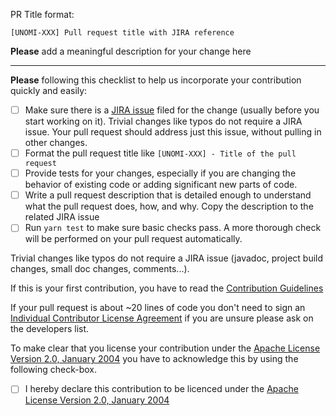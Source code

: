PR Title format: 

    [UNOMI-XXX] Pull request title with JIRA reference

**Please** add a meaningful description for your change here

----

**Please** following this checklist to help us incorporate your contribution quickly and easily:

 - [ ] Make sure there is a [JIRA issue](https://issues.apache.org/jira/browse/UNOMI) filed 
       for the change (usually before you start working on it).  Trivial changes like typos do not 
       require a JIRA issue.  Your pull request should address just this issue, without pulling in other changes.
 - [ ] Format the pull request title like `[UNOMI-XXX] - Title of the pull request`
 - [ ] Provide tests for your changes, especially if you are changing the behavior of existing code or adding
       significant new parts of code.
 - [ ] Write a pull request description that is detailed enough to understand what the pull request does, how, and why. 
       Copy the description to the related JIRA issue
 - [ ] Run `yarn test` to make sure basic checks pass. A more thorough check will be 
        performed on your pull request automatically.
 
Trivial changes like typos do not require a JIRA issue (javadoc, project build changes, small doc changes, comments...). 
 
If this is your first contribution, you have to read the [Contribution Guidelines](https://unomi.apache.org/contribute.html)

If your pull request is about ~20 lines of code you don't need to sign an [Individual Contributor License Agreement](https://www.apache.org/licenses/icla.pdf) 
if you are unsure please ask on the developers list.

To make clear that you license your contribution under the [Apache License Version 2.0, January 2004](http://www.apache.org/licenses/LICENSE-2.0)
you have to acknowledge this by using the following check-box.

 - [ ] I hereby declare this contribution to be licenced under the [Apache License Version 2.0, January 2004](http://www.apache.org/licenses/LICENSE-2.0)
